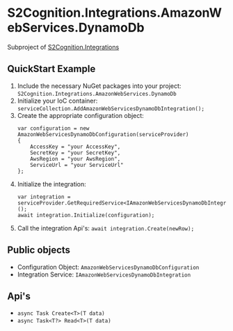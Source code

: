﻿#  S2Cognition.Integrations.AmazonWebServices.DynamoDb

Subproject of [S2Cognition.Integrations](../readme.md)

## QuickStart Example

1. Include the necessary NuGet packages into your project: `S2Cognition.Integrations.AmazonWebServices.DynamoDb`
2. Initialize your IoC container: `serviceCollection.AddAmazonWebServicesDynamoDbIntegration();`
3. Create the appropriate configuration object:
    ```
    var configuration = new AmazonWebServicesDynamoDbConfiguration(serviceProvider)
    {
        AccessKey = "your AccessKey",
        SecretKey = "your SecretKey",
        AwsRegion = "your AwsRegion",
        ServiceUrl = "your ServiceUrl"
    };
    ```
4. Initialize the integration:
    ```
    var integration = serviceProvider.GetRequiredService<IAmazonWebServicesDynamoDbIntegration>();
    await integration.Initialize(configuration);
    ```
5. Call the integration Api's: `await integration.Create(newRow);`

## Public objects

* Configuration Object: `AmazonWebServicesDynamoDbConfiguration`
* Integration Service: `IAmazonWebServicesDynamoDbIntegration`

## Api's

* `async Task Create<T>(T data)`
* `async Task<T?> Read<T>(T data)`
